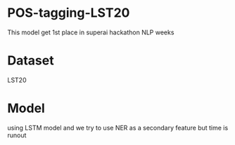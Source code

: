 # POS-tagging-LST20
This model get 1st place in superai hackathon NLP weeks
# Dataset
LST20
# Model
using LSTM model
and we try to use NER as a secondary feature but time is runout
